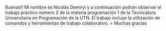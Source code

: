 Buenas!! Mi nombre es Nicolás Demiryi y a continuación podran observar el trabajo práctico número 2 de  la materia programación 1 de la Tecnicatura Universitaria en Programación de la UTN.
El trabajo incluye la utilización de comandos y herramientas de trabajo colaborativo. +
Muchas gracias
